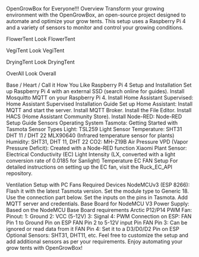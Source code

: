 OpenGrowBox for Everyone!!!
Overview
Transform your growing environment with the OpenGrowBox, an open-source project designed to automate and optimize your grow tents. This setup uses a Raspberry Pi 4 and a variety of sensors to monitor and control your growing conditions.

FlowerTent Look
FlowerTent

VegiTent Look
VegiTent

DryingTent Look
DryingTent

OverAll Look
Overall

Base / Heart / Call it How You Like
Raspberry Pi 4 Setup and Installation
Set up Raspberry Pi 4 with an external SSD (search online for guides).
Install Mosquitto MQTT on your Raspberry Pi 4.
Install Home Assistant Supervised:
Home Assistant Supervised Installation Guide
Set up Home Assistant:
Install MQTT and start the server.
Install MQTT Broker.
Install the File Editor.
Install HACS (Home Assistant Community Store).
Install Node-RED:
Node-RED Setup Guide
Sensors
Operating System
Tasmota: Getting Started with Tasmota
Sensor Types
Light: TSL259 Light Sensor
Temperature:
SHT31
DHT 11 / DHT 22
MLX90640 (Infrared temperature sensor for plants)
Humidity: SHT31, DHT 11, DHT 22
CO2: MH-Z19B
Air Pressure
VPD (Vapor Pressure Deficit): Created with a Node-RED function
Xiaomi Plant Sensor:
Electrical Conductivity (EC)
Light Intensity (LX, converted with a light conversion rate of 0.0185 for Sanlight)
Temperature
EC FAN Setup
For detailed instructions on setting up the EC fan, visit the Ruck_EC_API repository.

Ventilation Setup with PC Fans
Required Devices
NodeMCUv3 (ESP 8266):
Flash it with the latest Tasmota version.
Set the module type to Generic 18.
Use the connection part below.
Set the inputs on the pins in Tasmota.
Add MQTT server and credentials.
Base Board for NodeMCU V3
Power Supply: Based on the NodeMCU Base Board requirements
Arctic P12/P14 PWM Fan:
Pinout:
1: Ground
2: VCC (5-12V)
3: Signal
4: PWM
Connection on ESP:
FAN Pin 1 to Ground Pin on ESP
FAN Pin 2 to 5-12V input Pin
FAN Pin 3: Can be ignored or read data from it
FAN Pin 4: Set it to a D3/D0/D2 Pin on ESP
Optional Sensors: SHT31, DHT11, etc.
Feel free to customize the setup and add additional sensors as per your requirements. Enjoy automating your grow tents with OpenGrowBox!
